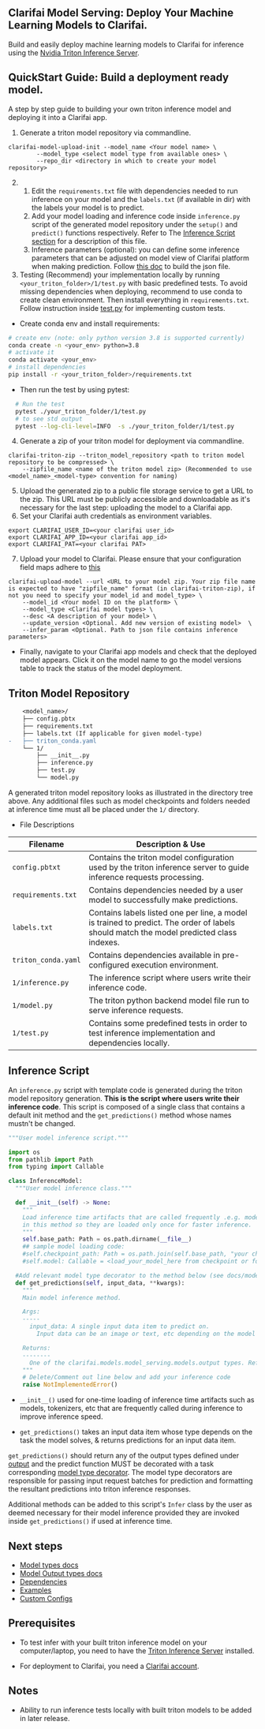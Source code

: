 ## Clarifai Model Serving: Deploy Your Machine Learning Models to Clarifai.

Build and easily deploy machine learning models to Clarifai for inference using the [Nvidia Triton Inference Server](https://github.com/triton-inference-server/server).

## QuickStart Guide: Build a deployment ready model.

A step by step guide to building your own triton inference model and deploying it into a Clarifai app.

1. Generate a triton model repository via commandline.
```console
clarifai-model-upload-init --model_name <Your model name> \
		--model_type <select model type from available ones> \
		--repo_dir <directory in which to create your model repository>
```
2.  1. Edit the `requirements.txt` file with dependencies needed to run inference on your model and the `labels.txt` (if available in dir) with the labels your model is to predict.
    2.  Add your model loading and inference code inside `inference.py` script of the generated model repository under the `setup()` and `predict()` functions respectively. Refer to  The [Inference Script section]() for a description of this file.
    3. Inference parameters (optional): you can define some inference parameters that can be adjusted on model view of Clarifai platform when making prediction. Follow [this doc](./docs/inference_parameters.md) to build the json file.
3. Testing (Recommend) your implementation locally by running `<your_triton_folder>/1/test.py` with basic predefined tests.
To avoid missing dependencies when deploying, recommend to use conda to create clean environment. Then install everything in `requirements.txt`. Follow instruction inside [test.py](./models/test.py) for implementing custom tests.
  * Create conda env and install requirements:
```bash
# create env (note: only python version 3.8 is supported currently)
conda create -n <your_env> python=3.8
# activate it
conda activate <your_env>
# install dependencies
pip install -r <your_triton_folder>/requirements.txt
```
* Then run the test by using pytest:

```bash
  # Run the test
  pytest ./your_triton_folder/1/test.py
  # to see std output
  pytest --log-cli-level=INFO  -s ./your_triton_folder/1/test.py
```
4. Generate a zip of your triton model for deployment via commandline.
```console
clarifai-triton-zip --triton_model_repository <path to triton model repository to be compressed> \
    --zipfile_name <name of the triton model zip> (Recommended to use 	  <model_name>_<model-type> convention for naming)
```
5. Upload the generated zip to a public file storage service to get a URL to the zip. This URL must be publicly accessible and downloadable as it's necessary for the last step: uploading the model to a Clarifai app.
6. Set your Clarifai auth credentials as environment variables.
```console
export CLARIFAI_USER_ID=<your clarifai user_id>
export CLARIFAI_APP_ID=<your clarifai app_id>
export CLARIFAI_PAT=<your clarifai PAT>
```
7. Upload your model to Clarifai. Please ensure that your configuration field maps adhere to [this](https://github.com/Clarifai/clarifai-python-utils/blob/main/clarifai/models/model_serving/model_config/deploy.py)
```console
clarifai-upload-model --url <URL to your model zip. Your zip file name is expected to have "zipfile_name" format (in clarifai-triton-zip), if not you need to specify your model_id and model_type> \
    --model_id <Your model ID on the platform> \
    --model_type <Clarifai model types> \
    --desc <A description of your model> \
    --update_version <Optional. Add new version of existing model>  \
    --infer_param <Optional. Path to json file contains inference parameters>
```

* Finally, navigate to your Clarifai app models and check that the deployed model appears. Click it on the model name to go the model versions table to track the status of the model deployment.

## Triton Model Repository
```diff
    <model_name>/
    ├── config.pbtx
    ├── requirements.txt
    ├── labels.txt (If applicable for given model-type)
-   ├── triton_conda.yaml
    └── 1/
        ├── __init__.py
        ├── inference.py
        ├── test.py
        └── model.py
```

A generated triton model repository looks as illustrated in the directory tree above. Any additional files such as model checkpoints and folders needed at inference time must all be placed under the `1/` directory.

- File Descriptions

| Filename | Description & Use |
| --- | --- |
| `config.pbtxt` | Contains the triton model configuration used by the triton inference server to guide inference requests processing. |
| `requirements.txt` | Contains dependencies needed by a user model to successfully make predictions.|
| `labels.txt` | Contains labels listed one per line, a model is trained to predict. The order of labels should match the model predicted class indexes. |
| `triton_conda.yaml` | Contains dependencies available in pre-configured execution environment. |
| `1/inference.py` | The inference script where users write their inference code. |
| `1/model.py` | The triton python backend model file run to serve inference requests. |
| `1/test.py` | Contains some predefined tests in order to test inference implementation and dependencies locally. |

## Inference Script

An `inference.py` script with template code is generated during the triton model repository generation.
**This is the script where users write their inference code**.
This script is composed of a single class that contains a default init method and the `get_predictions()` method whose names mustn't be changed.

```python
"""User model inference script."""

import os
from pathlib import Path
from typing import Callable

class InferenceModel:
  """User model inference class."""

  def __init__(self) -> None:
    """
    Load inference time artifacts that are called frequently .e.g. models, tokenizers, etc.
    in this method so they are loaded only once for faster inference.
    """
    self.base_path: Path = os.path.dirname(__file__)
    ## sample model loading code:
    #self.checkpoint_path: Path = os.path.join(self.base_path, "your checkpoint filename/path")
    #self.model: Callable = <load_your_model_here from checkpoint or folder>

  #Add relevant model type decorator to the method below (see docs/model_types for ref.)
  def get_predictions(self, input_data, **kwargs):
    """
    Main model inference method.

    Args:
    -----
      input_data: A single input data item to predict on.
        Input data can be an image or text, etc depending on the model type.

    Returns:
    --------
      One of the clarifai.models.model_serving.models.output types. Refer to the README/docs
    """
    # Delete/Comment out line below and add your inference code
    raise NotImplementedError()
```

- `__init__()` used for one-time loading of inference time artifacts such as models, tokenizers, etc that are frequently called during inference to improve inference speed.

- `get_predictions()` takes an input data item whose type depends on the task the model solves, & returns predictions for an input data item.

`get_predictions()` should return any of the output types defined under [output](docs/output.md) and the predict function MUST be decorated with a task corresponding [model type decorator](docs/model_types.md). The model type decorators are responsible for passing input request batches for prediction and formatting the resultant predictions into triton inference responses.

Additional methods can be added to this script's `Infer` class by the user as deemed necessary for their model inference provided they are invoked inside `get_predictions()` if used at inference time.

## Next steps

- [Model types docs](docs/model_types.md)
- [Model Output types docs](docs/output.md)
- [Dependencies](docs/dependencies.md)
- [Examples](examples/)
- [Custom Configs](docs/custom_config.md/)

## Prerequisites

* To test infer with your built triton inference model on your computer/laptop, you need to have the [Triton Inference Server]((https://github.com/triton-inference-server/server/blob/main/docs/customization_guide/build.md#building-with-docker)) installed.

* For deployment to Clarifai, you need a [Clarifai account](https://clarifai.com/signup).

## Notes

* Ability to run inference tests locally with built triton models to be added in later release.
